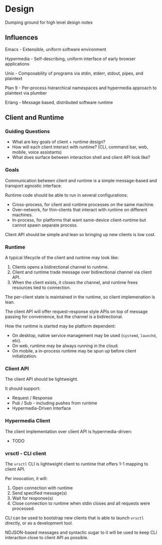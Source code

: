 # Design

Dumping ground for high level design notes

## Influences

Emacs - Extensible, uniform software environment 

Hypermedia - Self-describing, uniform interface of early browser applications 

Unix - Composability of programs via stdin, stderr, stdout, pipes, and plaintext 

Plan 9 - Per-process hierarchical namespaces and hypermedia approach to plaintext via plumber

Erlang - Message based, distributed software runtime

## Client and Runtime

### Guiding Questions

- What are key goals of client + runtime design?
- How will each client interact with runtime? (CLI, command bar, web, mobile,
  voice assistants)
- What does surface between interaction shell and client API look like?

### Goals

Communication between client and runtime is a simple message-based and transport
agnostic interface.

Runtime code should be able to run in several configurations:

- Cross-process, for client and runtime processes on the same machine.
- Over-network, for thin-clients that interact with runtime on different
  machines.
- In-process, for platforms that want same-device client-runtime but cannot
  spawn separate process.

Client API should be simple and lean so bringing up new clients is low cost.

### Runtime

A typical lifecycle of the client and runtime may look like:

1. Clients opens a bidirectional channel to runtime.
2. Client and runtime trade message over bidirectional channel via client API.
3. When the client exists, it closes the channel, and runtime frees resources
   tied to connection.

The per-client state is maintained in the runtime, so client implemenation is
lean.

The client API will offer request-response style APIs on top of message passing
for convenience, but the channel is a bidirectional.

How the runtime is started may be platform dependent:

- On desktop, native service management may be used (`systemd`, `launchd`, etc).
- On web, runtime may be always running in the cloud.
- On mobile, a in-process runtime may be spun up before client initialization.

### Client API

The client API should be lightweight.

It should support:

- Request / Response
- Pub / Sub - including pushes from runtime
- Hypermedia-Driven Interface

### Hypermedia Client

The client implementation over client API is hypermedia-driven:

- TODO

### vrsctl - CLI client

The `vrsctl` CLI is lightweight client to runtime that offers 1-1 mapping to
client API.

Per invocation, it will:
1. Open connection with runtime
2. Send specified message(s)
3. Wait for response(s)
4. Close connection to runtime when stdin closes and all requests were processed.

CLI can be used to bootstrap new clients that is able to launch `vrsctl`
directly, or as a development tool.

NDJSON-based messages and syntactic sugar to it will be used to keep CLI
interaction close to client API as possible.
